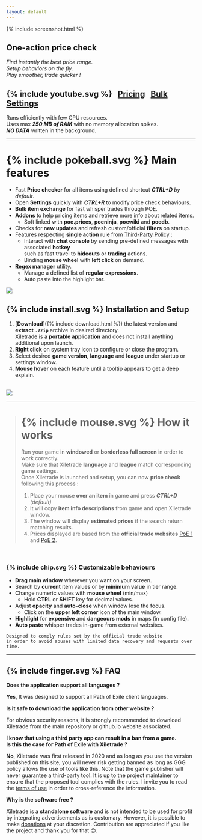 ```yaml
---
layout: default
---
```

{% include screenshot.html %}
## One-action price check

*Find instantly the best price range.*  
*Setup behaviors on the fly.*  
*Play smoother, trade quicker !*  


## {% include youtube.svg %} &nbsp; [Pricing](https://youtu.be/4mP3uOsr8oc) &nbsp; [Bulk](https://youtu.be/6yuLZXTho-A) &nbsp; [Settings](https://youtu.be/libdIjrNM-8)<br>

Runs efficiently with few CPU resources.  
Uses max ***250 MB of RAM*** with no memory allocation spikes.  
***NO DATA*** written in the background.  

* * *

# {% include pokeball.svg %} Main features

- Fast **Price checker** for all items using defined shortcut ***CTRL+D*** *by default*.
- Open **Settings** quickly with ***CTRL+R*** to modify price check behaviours.
- **Bulk item exchange** for fast whisper trades through POE.
- **Addons** to help pricing items and retrieve more info about related items.
	- Soft linked with **poe.prices**, **poeninja**, **poewiki** and **poedb**.
- Checks for **new updates** and refresh custom/official **filters** on startup.
- Features respecting **single action** rule from [Third-Party Policy](https://www.pathofexile.com/developer/docs#policy) :
	- Interact with **chat console** by sending pre-defined messages with associated **hotkey**  
such as fast travel to **hideouts** or **trading** actions.
	- Binding **mouse wheel** with **left click** on demand.
- **Regex manager** utility.
	- Manage a defined list of **regular expressions**.
	- Auto paste into the highlight bar.

<img align="center" src="https://github.com/user-attachments/assets/1a3229fe-9f61-4c18-b4de-98e2ee026ace">  
<br>

## {% include install.svg %} Installation and Setup

1. [**Download**]({% include download.html %}) the latest version and **extract** **`.7zip`** archive in desired directory.  
Xiletrade is a **portable application** and does not install anything additional upon launch.
2. **Right click** on system tray icon to configure or close the program.  
3. Select desired **game version**, **language** and **league** under startup or settings window.
4. **Mouse hover** on each feature until a tooltip appears to get a deep explain.   
<br>
<img src="https://github.com/user-attachments/assets/2aa8b83a-9144-4b56-8d79-1808aac0d486">
<br>

* * *
> # {% include mouse.svg %} How it works
> 
> Run your game in **windowed** or **borderless full screen** in order to work correctly.  
> Make sure that Xiletrade **language** and **league** match corresponding game settings.  
> Once Xiletrade is launched and setup, you can now **price check** following this process :
>    1. Place your mouse **over an item** in game and press ***CTRL+D*** *(default)*
>    2. It will copy **item info descriptions** from game and open Xiletrade window.
>    3. The window will display **estimated prices** if the search return matching results.
>    4. Prices displayed are based from the **official trade websites** [PoE 1](https://www.pathofexile.com/trade/search/) and [PoE 2](https://www.pathofexile.com/trade2/search/poe2/).
<br>

### {% include chip.svg %} Customizable behaviours

* **Drag main window** wherever you want on your screen.
* Search by **current** item values or by **minimum value** in tier range.
* Change numeric values with **mouse wheel** (min/max)
	* Hold **CTRL** or **SHIFT** key for decimal values.
* Adjust **opacity** and **auto-close** when window lose the focus.
	* Click on the **upper left corner** icon of the main window.
* **Highlight** for **expensive** and **dangeours mods** in maps (in config file).
* **Auto paste** whisper trades in-game from external websites.  

```
Designed to comply rules set by the official trade website  
in order to avoid abuses with limited data recovery and requests over time.  
```
* * *

## {% include finger.svg %} FAQ

<p class="accordion"><b>Does the application support all languages ?</b></p>   
<div class="panel">
<b>Yes</b>, It was designed to support all Path of Exile client languages.
</div>

<p class="accordion"><b>Is it safe to download the application from other website ?</b></p>
<div class="panel">
For obvious security reasons, it is strongly recommended to download Xiletrade from the main repository or github.io website associated.
</div>

<p class="accordion"><b>I know that using a third party app can result in a ban from a game.<br>Is this the case for Path of Exile with Xiletrade ?</b></p>
<div class="panel">
<b>No</b>, Xiletrade was first released in 2020 and as long as you use the version published on this site, you will never risk getting banned as long as GGG policy allows the use of tools like this.  
Note that the game publisher will never guarantee a third-party tool.
It is up to the project maintainer to ensure that the proposed tool complies with the rules.  
I invite you to read the <a target="_blank" rel="noopener noreferrer" href="https://www.pathofexile.com/developer/docs#policy">terms of use</a> in order to cross-reference the information.
</div>

<p class="accordion"><b>Why is the software free ?</b></p>
<div class="panel">
Xiletrade is a <b>standalone software</b> and is not intended to be used for profit by integrating advertisements as is customary. However, it is possible to make <a target="_blank" rel="noopener noreferrer" href="{{ site.github.paypal_url }}">donations</a> at your discretion. Contribution are appreciated if you like the project and thank you for that 😊.
</div>

